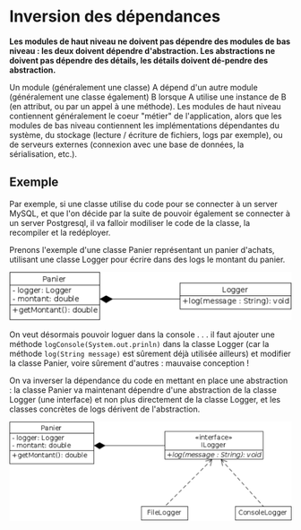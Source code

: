 # Inversion des dépendances

**Les modules de haut niveau ne doivent pas dépendre des modules de bas niveau : les deux doivent dépendre d'abstraction. Les abstractions ne doivent pas dépendre des détails, les détails doivent dé-pendre des abstraction.**

Un module (généralement une classe) A dépend d'un autre module (généralement une classe également) B lorsque A utilise une instance de B (en attribut, ou par un appel à une méthode).
Les modules de haut niveau contiennent généralement le coeur "métier" de l'application, alors que les modules de bas niveau contiennent les implémentations dépendantes du système, du stockage (lecture /
écriture de fichiers, logs par exemple), ou de serveurs externes (connexion avec une base de données, la sérialisation, etc.).

## Exemple

Par exemple, si une classe utilise du code pour se connecter à un server MySQL, et que l'on décide par la suite de pouvoir également se connecter à un server Postgresql, il va falloir modiliser le code de la classe,
la recompiler et la redéployer.

Prenons l'exemple d'une classe Panier représentant un panier d'achats, utilisant une classe Logger pour écrire dans des logs le montant du panier.

![Principe d'inversion des dépendances non respectés](img/solid_dependance_nok.png)

On veut désormais pouvoir loguer dans la console . . . il faut ajouter une méthode ```logConsole(System.out.prinln)``` dans la classe Logger (car la méthode ```log(String message)``` est sûrement déjà utilisée ailleurs) et modifier la classe Panier, voire sûrement d'autres : mauvaise conception !

On va inverser la dépendance du code en mettant en place une abstraction
: la classe Panier va maintenant dépendre d'une abstraction de la classe Logger (une interface) et non plus directement de la classe Logger, et les classes concrètes de logs dérivent de l'abstraction.

![Principe d'inversion des dépendances non respectés](img/solid_dependance_ok.png)
